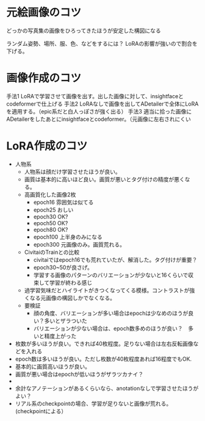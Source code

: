 # 元絵画像のコツ
どっかの写真集の画像をひろってきたほうが安定した構図になる

ランダム姿勢、場所、服、色、などをするには？ 
LoRAの影響が強いので割合を下げる。


# 画像作成のコツ
手法1 LoRAで学習させて画像を出す。出した画像に対して、insightfaceとcodeformerで仕上げる
手法2 LoRAなしで画像を出してADetailerで全体にLoRAを適用する。（epic系だと白人っぽさが強く出る）
手法3 適当に拾った画像にADetailerをしたあとにinsightfaceとcodeformer。（元画像に左右されにくい



# LoRA作成のコツ
* 人物系
  * 人物系は顔だけ学習させたほうが良い。
  * 画質は基本的に高いほど良い。画質が悪いとタグ付けの精度が悪くなる。
  * 高画質化した画像2枚
    * epoch16 雰囲気は似てる
    * epoch25 おしい
    * epoch30 OK?
    * epoch50 OK?
    * epoch80 OK?
    * epoch100 上半身のみになる
    * epoch300 元画像のみ。画質荒れる。
  * CivitaiのTrainとの比較
    * civitaiではepoch16でも荒れていたが、解消した。タグ付けが重要？
    * epoch30~50が良さげ。
    * 学習する画像のパターンのバリエーションが少ないと16くらいで収束して学習が終わる感じ
  * 過学習気味だとハイライトがきつくなってくる模様。コントラストが強くなる元画像の構図しかでなくなる。 
  * 要検証
    * 顔の角度、バリエーションが多い場合はepochは少なめのほうが良い？多いとザラついた
    * バリエーションが少ない場合は、epoch数多めのほうが良い？　多いと精度上がった
* 枚数が多いほうが良い。できれば40枚程度。足りない場合は左右反転画像などを入れる
* epoch数は多いほうが良い。ただし枚数が40枚程度あれば16程度でもOK.　
* 基本的に画質高いほうが良い。
* 画質が悪い場合はepochが低いほうがザラツカナイ？
* 
* 余計なアノテーションがあるくらいなら、anotationなしで学習させたほうがよい？
* リアル系のcheckpointの場合、学習が足りないと画像が荒れる。(checkpointによる）


